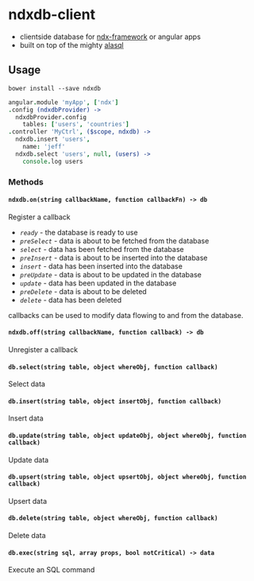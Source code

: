 # ndxdb-client
* clientside database for [ndx-framework](https://github.com/ndxbxrme/ndx-framework) or angular apps  
* built on top of the mighty [alasql](https://github.com/agershun/alasql)  

## Usage  
`bower install --save ndxdb`  
```coffeescript
angular.module 'myApp', ['ndx']
.config (ndxdbProvider) ->
  ndxdbProvider.config
    tables: ['users', 'countries']
.controller 'MyCtrl', ($scope, ndxdb) ->
  ndxdb.insert 'users',
    name: 'jeff'
  ndxdb.select 'users', null, (users) ->
    console.log users
```

### Methods
<a name="methods"></a>

#### `ndxdb.on(string callbackName, function callbackFn) -> db`

Register a callback
- *`ready`*  - the database is ready to use
- *`preSelect`* - data is about to be fetched from the database
- *`select`* - data has been fetched from the database
- *`preInsert`* - data is about to be inserted into the database
- *`insert`* - data has been inserted into the database
- *`preUpdate`* - data is about to be updated in the database
- *`update`* - data has been updated in the database
- *`preDelete`* - data is about to be deleted  
- *`delete`* - data has been deleted  

callbacks can be used to modify data flowing to and from the database.  

#### `ndxdb.off(string callbackName, function callback) -> db`

Unregister a callback

#### `db.select(string table, object whereObj, function callback)`

Select data  

#### `db.insert(string table, object insertObj, function callback)`

Insert data

#### `db.update(string table, object updateObj, object whereObj, function callback)`

Update data

#### `db.upsert(string table, object upsertObj, object whereObj, function callback)`

Upsert data

#### `db.delete(string table, object whereObj, function callback)`

Delete data  

#### `db.exec(string sql, array props, bool notCritical) -> data`

Execute an SQL command
